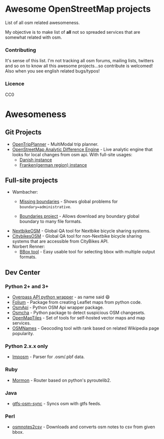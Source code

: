# Awesome OpenStreetMap projects

List of all osm related awesomeness.

My objective is to make list of __all__ not so spreaded services that are somewhat related with osm.

### Contributing

It's sense of this list. I'm not tracking all osm forums, mailing lists, twitters and so on to know all this awesome projects...so contribute is welcomed! Also when you see english related bugs/typos!

### Licence

CC0

# Awesomeness

## Git Projects

* [OpenTripPlanner](https://github.com/opentripplanner/OpenTripPlanner) - MultiModal trip planner.
* [OpenStreetMap Analytic Difference Engine](https://github.com/MichaelVL/osm-analytic-tracker) - Live analytic engine that looks for local changes from osm api. With full-site usages:
    * [Danish instance](http://osm.expandable.dk/)
    * [Franken(german region) instance](http://osmantra.poempelfox.de/)

## Full-site projects

* Wambacher:
    * [Missing boundaries](https://osm.wno-edv-service.de/index.php/projekte/internationale-administrative-grenzen/missing-boundaries) - Shows global problems for ```boundary=administrative```.

    * [Boundaries project](https://osm.wno-edv-service.de/boundaries/) - Allows download any boundary global boundary to many file formats.
* [NextbikeOSM](http://javnik.tk/NextbikeOSM/nextbike.html) - Global QA tool for Nextbike bicycle sharing systems.
* [CitybikesOSM](http://javnik.tk/CitybikesOSM/citybikes.html) - Global QA tool for non-Nextbike bicycle sharing systems that are accessible from CityBikes API.
* Norbert Renner:
    * [BBox tool](http://norbertrenner.de/osm/bbox.html) - Easy usable tool for selecting bbox with multiple output formats.

## Dev Center

### Python 2+ and 3+
* [Overpass API python wrapper](https://github.com/mvexel/overpass-api-python-wrapper) - as name said :smile:
* [Folium](https://github.com/python-visualization/folium) - Package from creating Leaflet maps from python code.
* [OsmApi](https://github.com/metaodi/osmapi) - Python OSM Api wrapper package.
* [Osmcha](https://github.com/willemarcel/osmcha) - Python package to detect suspicious OSM changesets.
* [OpenMapTiles](https://github.com/openmaptiles) - Set of tools for self-hosted vector maps and map services.
* [OSMNames](https://github.com/OSMNames/OSMNames) - Geocoding tool with rank based on related Wikipedia page popularity.

### Python 2.x.x only
* [Imposm](https://github.com/omniscale/imposm-parser) - Parser for .osm/.pbf data.

### Ruby
* [Mormon](https://github.com/geronimod/mormon) - Router based on python's pyroutelib2.

### Java
* [gtfs-osm-sync](https://github.com/CUTR-at-USF/gtfs-osm-sync) - Syncs osm with gtfs feeds.

### Perl
* [osmnotes2csv](https://gitlab.com/Tockloth/osmnotes2csv) - Downloads and converts osm notes to csv from given bbox.
